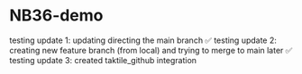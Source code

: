 # NB36-demo

testing update 1: updating directing the main branch ✅
testing update 2: creating new feature branch (from local) and trying to merge to main later ✅
testing update 3: created taktile_github integration 

